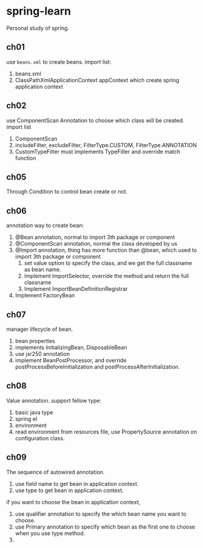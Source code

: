 # spring-learn
Personal study of spring.

## ch01
use `beans.xml` to create beans. import list:
1. beans.xml
2. ClassPathXmlApplicationContext appContext which create spring application context

## ch02
use ComponentScan Annotation to choose which class will be created. import list
1. ComponentScan
2. includeFilter, excludeFilter, FilterType.CUSTOM, FilterType.ANNOTATION
3. CustomTypeFilter must implements TypeFilter and override match function

## ch05
Through Condition to control bean create or not.

## ch06
annotation way to create bean:
1. @Bean annotation, normal to import 3th package or component
2. @ComponentScan annotation, normal the class developed by us
3. @Import annotation, thing has more function than @bean, which used to import 3th package or component
   1. set value option to specify the class, and we get the full classname as bean name.
   2. Implement ImportSelector, override the method and return the full classname
   3. Implement ImportBeanDefinitionRegistrar
4. Implement FactoryBean


## ch07
manager lifecycle of bean.
1. bean properties
2. implements InitializingBean, DisposableBean
3. use jsr250 annotation
4. implement BeanPostProcessor, and override postProcessBeforeInitialization and postProcessAfterInitialization.


## ch08
Value annotation. support fellow type:
1. basic java type
2. spring el
3. environment
4. read environment from resources file, use PropertySource annotation on configuration class.

## ch09
The sequence of autowired annotation.
1. use field name to get bean in application context.
2. use type to get bean in application context.

if you want to choose the bean in application context, 
1. use qualifier annotation to specify the which bean name you want to choose.
2. use Primary annotation to specify which bean as the first one to choose when you use type method.
3. 


